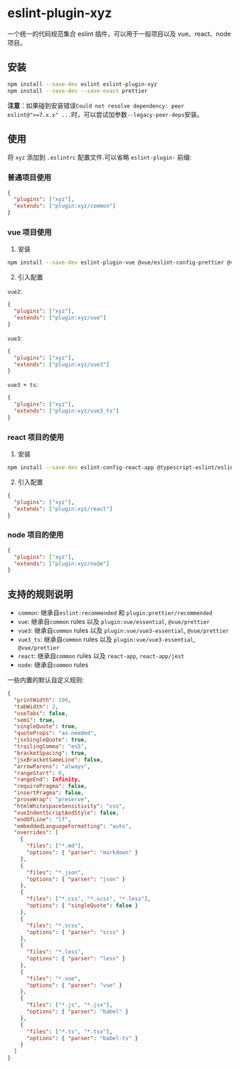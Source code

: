 # eslint-plugin-xyz

一个统一的代码规范集合 eslint 插件，可以用于一般项目以及 vue、react、node 项目。

## 安装

```bash
npm install --save-dev eslint eslint-plugin-xyz
npm install --save-dev --save-exact prettier
```

**注意**：如果碰到安装错误`Could not resolve dependency: peer eslint@">=7.x.x" ...`时，可以尝试加参数`--legacy-peer-deps`安装。

## 使用

将 `xyz` 添加到 `.eslintrc` 配置文件.可以省略 `eslint-plugin-` 前缀:

### 普通项目使用

```json
{
  "plugins": ["xyz"],
  "extends": ["plugin:xyz/common"]
}
```

### vue 项目使用

1. 安装

```bash
npm install --save-dev eslint-plugin-vue @vue/eslint-config-prettier @vue/eslint-config-typescript eslint-plugin-prettier
```

2. 引入配置

`vue2`:

```json
{
  "plugins": ["xyz"],
  "extends": ["plugin:xyz/vue"]
}
```

`vue3`:

```json
{
  "plugins": ["xyz"],
  "extends": ["plugin:xyz/vue3"]
}
```

`vue3 + ts`:

```json
{
  "plugins": ["xyz"],
  "extends": ["plugin:xyz/vue3_ts"]
}
```

### react 项目的使用

1. 安装

```bash
npm install --save-dev eslint-config-react-app @typescript-eslint/eslint-plugin@^4.0.0 @typescript-eslint/parser@^4.0.0 babel-eslint@^10.0.0 eslint@^7.5.0 eslint-plugin-flowtype@^5.2.0 eslint-plugin-import@^2.22.0 eslint-plugin-jsx-a11y@^6.3.1 eslint-plugin-react@^7.20.3 eslint-plugin-react-hooks@^4.0.8
```

2. 引入配置

```json
{
  "plugins": ["xyz"],
  "extends": ["plugin:xyz/react"]
}
```

### node 项目的使用

```json
{
  "plugins": ["xyz"],
  "extends": ["plugin:xyz/node"]
}
```

## 支持的规则说明

- `common`: 继承自`eslint:recommended` 和 `plugin:prettier/recommended`
- `vue`: 继承自`common` rules 以及 `plugin:vue/essential`, `@vue/prettier`
- `vue3`: 继承自`common` rules 以及 `plugin:vue/vue3-essential`, `@vue/prettier`
- `vue3_ts`: 继承自`common` rules 以及 `plugin:vue/vue3-essential`, `@vue/prettier`
- `react`: 继承自`common` rules 以及 `react-app`, `react-app/jest`
- `node`: 继承自`common` rules

一些内置的默认自定义规则:

```json
{
  "printWidth": 100,
  "tabWidth": 2,
  "useTabs": false,
  "semi": true,
  "singleQuote": true,
  "quoteProps": "as-needed",
  "jsxSingleQuote": true,
  "trailingComma": "es5",
  "bracketSpacing": true,
  "jsxBracketSameLine": false,
  "arrowParens": "always",
  "rangeStart": 0,
  "rangeEnd": Infinity,
  "requirePragma": false,
  "insertPragma": false,
  "proseWrap": "preserve",
  "htmlWhitespaceSensitivity": "css",
  "vueIndentScriptAndStyle": false,
  "endOfLine": "lf",
  "embeddedLanguageFormatting": "auto",
  "overrides": [
    {
      "files": ["*.md"],
      "options": { "parser": "markdown" }
    },
    {
      "files": "*.json",
      "options": { "parser": "json" }
    },
    {
      "files": ["*.css", "*.scss", "*.less"],
      "options": { "singleQuote": false }
    },
    {
      "files": "*.scss",
      "options": { "parser": "scss" }
    },
    {
      "files": "*.less",
      "options": { "parser": "less" }
    },
    {
      "files": "*.vue",
      "options": { "parser": "vue" }
    },
    {
      "files": ["*.js", "*.jsx"],
      "options": { "parser": "babel" }
    },
    {
      "files": ["*.ts", "*.tsx"],
      "options": { "parser": "babel-ts" }
    }
  ]
}
```
